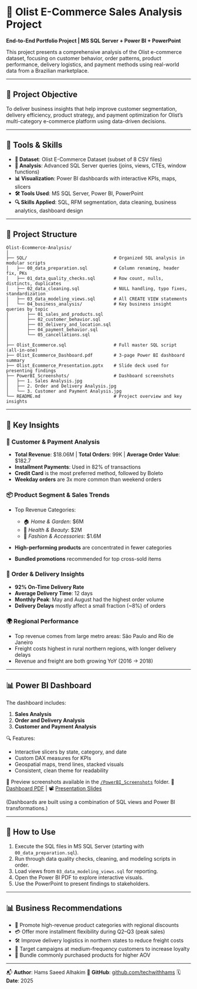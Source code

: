 # 🛒 Olist E-Commerce Sales Analysis Project

**End-to-End Portfolio Project | MS SQL Server + Power BI + PowerPoint**

This project presents a comprehensive analysis of the Olist e-commerce dataset, focusing on customer behavior, order patterns, product performance, delivery logistics, and payment methods using real-world data from a Brazilian marketplace.

---

## 🌟 Project Objective

To deliver business insights that help improve customer segmentation, delivery efficiency, product strategy, and payment optimization for Olist’s multi-category e-commerce platform using data-driven decisions.

---

## 🧰 Tools & Skills

* **📃 Dataset**: Olist E-Commerce Dataset (subset of 8 CSV files)
* **🧠 Analysis**: Advanced SQL Server queries (joins, views, CTEs, window functions)
* **📊 Visualization**: Power BI dashboards with interactive KPIs, maps, slicers
* **🛠 Tools Used**: MS SQL Server, Power BI, PowerPoint
* **🔍 Skills Applied**: SQL, RFM segmentation, data cleaning, business analytics, dashboard design

---

## 📁 Project Structure

```
Olist-Ecommerce-Analysis/
│
├── SQL/                                 # Organized SQL analysis in modular scripts
│   ├── 00_data_preparation.sql          # Column renaming, header fix, PKs
│   ├── 01_data_quality_checks.sql       # Row count, nulls, distincts, duplicates
│   ├── 02_data_cleaning.sql             # NULL handling, typo fixes, standardization
│   ├── 03_data_modeling_views.sql       # All CREATE VIEW statements
│   └── 04_business_analysis/            # Key business insight queries by topic
│       ├── 01_sales_and_products.sql
│       ├── 02_customer_behavior.sql
│       ├── 03_delivery_and_location.sql
│       ├── 04_payment_behavior.sql
│       └── 05_cancellations.sql
│
├── Olist_Ecommerce.sql                  # Full master SQL script (all-in-one)
├── Olist_Ecommerce_Dashboard.pdf        # 3-page Power BI dashboard summary
├── Olist_Ecommerce_Presentation.pptx    # Slide deck used for presenting findings
├── PowerBI_Screenshots/                 # Dashboard screenshots
│   ├── 1. Sales Analysis.jpg
│   ├── 2. Order and Delivery Analysis.jpg
│   └── 3. Customer and Payment Analysis.jpg
└── README.md                            # Project overview and key insights
```

---

## 🧠 Key Insights

### 👥 Customer & Payment Analysis

* **Total Revenue**: \$18.06M | **Total Orders**: 99K | **Average Order Value**: \$182.7
* **Installment Payments**: Used in 82% of transactions
* **Credit Card** is the most preferred method, followed by Boleto
* **Weekday orders** are 3x more common than weekend orders

### 📦 Product Segment & Sales Trends

* Top Revenue Categories:

  * 🏠 *Home & Garden*: \$6M
  * 💄 *Health & Beauty*: \$2M
  * 🧵 *Fashion & Accessories*: \$1.6M
* **High-performing products** are concentrated in fewer categories
* **Bundled promotions** recommended for top cross-sold items

### 🚚 Order & Delivery Insights

* **92% On-Time Delivery Rate**
* **Average Delivery Time**: 12 days
* **Monthly Peak**: May and August had the highest order volume
* **Delivery Delays** mostly affect a small fraction (\~8%) of orders

### 🌍 Regional Performance

* Top revenue comes from large metro areas: São Paulo and Rio de Janeiro
* Freight costs highest in rural northern regions, with longer delivery delays
* Revenue and freight are both growing YoY (2016 → 2018)

---

## 📊 Power BI Dashboard

The dashboard includes:

1. **Sales Analysis**
2. **Order and Delivery Analysis**
3. **Customer and Payment Analysis**

🔍 Features:

* Interactive slicers by state, category, and date
* Custom DAX measures for KPIs
* Geospatial maps, trend lines, stacked visuals
* Consistent, clean theme for readability

📸 Preview screenshots available in the [`/PowerBI_Screenshots`](./PowerBI_Screenshots) folder.
📄 [Dashboard PDF](./Olist_Ecommerce_Dashboard.pdf) | 📽️ [Presentation Slides](./Olist_Ecommerce_Presentation.pptx)

(Dashboards are built using a combination of SQL views and Power BI transformations.)

---

## 📌 How to Use

1. Execute the SQL files in MS SQL Server (starting with `00_data_preparation.sql`).
2. Run through data quality checks, cleaning, and modeling scripts in order.
3. Load views from `03_data_modeling_views.sql` for reporting.
4. Open the Power BI PDF to explore interactive visuals.
5. Use the PowerPoint to present findings to stakeholders.

---

## 📊 Business Recommendations

* 🍭 Promote high-revenue product categories with regional discounts
* 💳 Offer more installment flexibility during Q2–Q3 (peak sales)
* 🛠 Improve delivery logistics in northern states to reduce freight costs
* 👥 Target campaigns at medium-frequency customers to increase loyalty
* 🚚 Bundle commonly purchased products for higher AOV

---

📬 **Author**: Hams Saeed Alhakim
🔗 **GitHub**: [github.com/techwithhams](https://github.com/techwithhams)
🗓 **Date**: 2025
